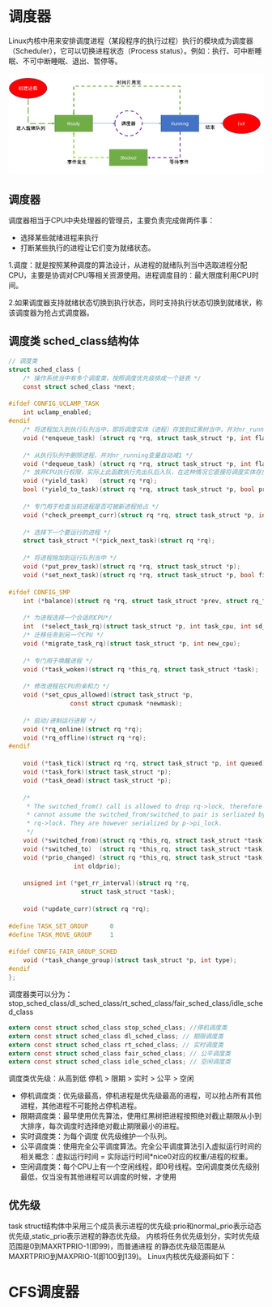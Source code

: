 # 调度器
Linux内核中用来安排调度进程（某段程序的执行过程）执行的模块成为调度器（Scheduler），它可以切换进程状态（Process status）。例如：执行、可中断睡眠、不可中断睡眠、退出、暂停等。

![alt text](../photos/scheduler.png)

## 调度器
调度器相当于CPU中央处理器的管理员，主要负责完成做两件事：
* 选择某些就绪进程来执行
* 打断某些执行的进程让它们变为就绪状态。

1.调度：就是按照某种调度的算法设计，从进程的就绪队列当中选取进程分配CPU，主要是协调对CPU等相关资源使用。进程调度目的：最大限度利用CPU时间。

2.如果调度器支持就绪状态切换到执行状态，同时支持执行状态切换到就绪状，称该调度器为抢占式调度器。

## 调度类 sched_class结构体
```c
// 调度类
struct sched_class {
	/* 操作系统当中有多个调度类，按照调度优先级排成一个链表 */
    const struct sched_class *next;

#ifdef CONFIG_UCLAMP_TASK
	int uclamp_enabled;
#endif
    /* 将进程加入到执行队列当中，即将调度实体（进程）存放到红黑树当中，并对nr_running变量自动加1 */
	void (*enqueue_task) (struct rq *rq, struct task_struct *p, int flags);

    /* 从执行队列中删除进程，并对nr_running变量自动减1 */
	void (*dequeue_task) (struct rq *rq, struct task_struct *p, int flags);
    /* 放弃CPU执行权限，实际上此函数执行先出队后入队，在这种情况它直接将调度实体存放在红黑树的最右端 */
	void (*yield_task)   (struct rq *rq);
    bool (*yield_to_task)(struct rq *rq, struct task_struct *p, bool preempt);

    /* 专门用于检查当前进程是否可被新进程抢占 */
	void (*check_preempt_curr)(struct rq *rq, struct task_struct *p, int flags);

    /* 选择下一个要运行的进程 */
	struct task_struct *(*pick_next_task)(struct rq *rq);

    /* 将进程拖加到运行队列当中 */
	void (*put_prev_task)(struct rq *rq, struct task_struct *p);
	void (*set_next_task)(struct rq *rq, struct task_struct *p, bool first);

#ifdef CONFIG_SMP
	int (*balance)(struct rq *rq, struct task_struct *prev, struct rq_flags *rf);

    /* 为进程选择一个合适的CPU*/
	int  (*select_task_rq)(struct task_struct *p, int task_cpu, int sd_flag, int flags);
    /* 迁移任务到另一个CPU */
	void (*migrate_task_rq)(struct task_struct *p, int new_cpu);

    /* 专门用于唤醒进程 */
	void (*task_woken)(struct rq *this_rq, struct task_struct *task);

    /* 修改进程在CPU的亲和力 */
	void (*set_cpus_allowed)(struct task_struct *p,
				 const struct cpumask *newmask);

    /* 启动/进制运行进程 */
	void (*rq_online)(struct rq *rq);
	void (*rq_offline)(struct rq *rq);
#endif

	void (*task_tick)(struct rq *rq, struct task_struct *p, int queued);
	void (*task_fork)(struct task_struct *p);
	void (*task_dead)(struct task_struct *p);

	/*
	 * The switched_from() call is allowed to drop rq->lock, therefore we
	 * cannot assume the switched_from/switched_to pair is serliazed by
	 * rq->lock. They are however serialized by p->pi_lock.
	 */
	void (*switched_from)(struct rq *this_rq, struct task_struct *task);
	void (*switched_to)  (struct rq *this_rq, struct task_struct *task);
	void (*prio_changed) (struct rq *this_rq, struct task_struct *task,
			      int oldprio);

	unsigned int (*get_rr_interval)(struct rq *rq,
					struct task_struct *task);

	void (*update_curr)(struct rq *rq);

#define TASK_SET_GROUP		0
#define TASK_MOVE_GROUP		1

#ifdef CONFIG_FAIR_GROUP_SCHED
	void (*task_change_group)(struct task_struct *p, int type);
#endif
};
```

调度器类可以分为： stop_sched_class/dl_sched_class/rt_sched_class/fair_sched_class/idle_sched_class

```c
extern const struct sched_class stop_sched_class; //停机调度类
extern const struct sched_class dl_sched_class; // 期限调度类
extern const struct sched_class rt_sched_class; // 实时调度类
extern const struct sched_class fair_sched_class; // 公平调度类
extern const struct sched_class idle_sched_class; // 空闲调度类
```
调度类优先级：从高到低  停机 > 限期 > 实时 > 公平 > 空闲

* 停机调度类：优先级最高，停机进程是优先级最高的进程，可以抢占所有其他进程，其他进程不可能抢占停机进程。
* 限期调度类：最早使用优先算法，使用红黑树把进程按照绝对截止期限从小到大排序，每次调度时选择绝对截止期限最小的进程。
* 实时调度类：为每个调度 优先级维护一个队列。
* 公平调度类：使用完全公平调度算法。完全公平调度算法引入虚拟运行时间的相关概念：虚拟运行时间 = 实际运行时间*nice0对应的权重/进程的权重。
* 空闲调度类：每个CPU上有一个空闲线程，即0号线程。空闲调度类优先级别最低，仅当没有其他进程可以调度的时候，才使用

## 优先级
task struct结构体中采用三个成员表示进程的优先级:prio和normal_prio表示动态优先级,static_prio表示进程的静态优先级。
内核将任务优先级划分，实时优先级范围是0到MAXRTPRIO-1(即99)，而普通进程
的静态优先级范围是从MAXRTPRIO到MAXPRIO-1(即100到139)。
Linux内核优先级源码如下：
# CFS调度器